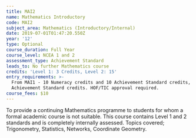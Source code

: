 ```yaml
---
title: MAI2
name: Mathematics Introductory
code: MAI2
subject_area: Mathematics (Introductory/Internal)
date: 2019-07-01T01:47:20.550Z
year: '12'
type: Optional
course_duration: Full Year
course_level: NCEA 1 and 2
assessment_type: Achievement Standard
leads_to: No further Mathematics course
credits: 'Level 1: 3 Credits, Level 2: 15'
entry_requirements: >-
  From MAI1 - 10 Numeracy credits and 10 Achievement Standard credits, MAG1 - 10
  Achievement Standard credits. HOF/TIC approval required.
course_fees: $10
---
```

To provide a continuing Mathematics programme to students for whom a formal academic course is not suitable. This course contains Level 1 and 2 standards and is completely internally assessed. Topics covered; Trigonometry, Statistics, Networks, Coordinate Geometry.
